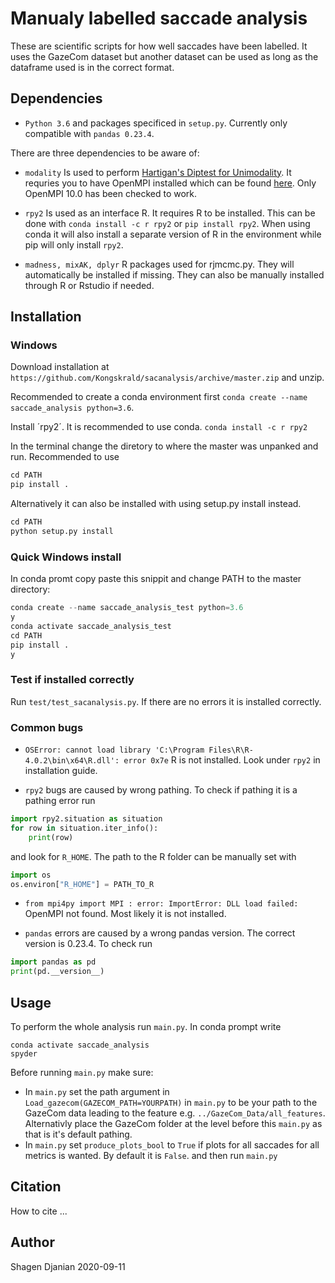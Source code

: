 # Manualy labelled saccade analysis

These are scientific scripts for how well saccades have been labelled. It uses the GazeCom dataset but another dataset can be used as long as the dataframe used is in the correct format.

## Dependencies

* `Python 3.6` and packages specificed in `setup.py`. Currently only compatible with `pandas 0.23.4`.

There are three dependencies to be aware of:
* `modality` 
Is used to perform [Hartigan's Diptest for Unimodality](https://github.com/alimuldal/diptest). It requries you to have OpenMPI installed which can be found [here](https://www.microsoft.com/en-us/download/details.aspx?id=57467). Only OpenMPI 10.0 has been checked to work.

* `rpy2`
Is used as an interface R. It requires R to be installed. This can be done with `conda install -c r rpy2` or `pip install rpy2`. When using conda it will also install a separate version of R in the environment while pip will only install `rpy2`. 

* ```madness, mixAK, dplyr```
R packages used for rjmcmc.py. They will automatically be installed if missing. They can also be manually installed through R or Rstudio if needed.


## Installation

### Windows
Download installation at `https://github.com/Kongskrald/sacanalysis/archive/master.zip` and unzip.

Recommended to create a conda environment first `conda create --name saccade_analysis python=3.6`.

Install ´rpy2´. It is recommended to use conda.
`conda install -c r rpy2`

In the terminal change the diretory to where the master was unpanked and run. Recommended to use
```python
cd PATH
pip install .
```

Alternatively it can also be installed with using setup.py install instead.
```python
cd PATH
python setup.py install
```
### Quick Windows install
In conda promt copy paste this snippit and change PATH to the master directory:
```python
conda create --name saccade_analysis_test python=3.6
y
conda activate saccade_analysis_test
cd PATH
pip install .
y
```
### Test if installed correctly
Run `test/test_sacanalysis.py`. If there are no errors it is installed correctly.
### Common bugs

* `OSError: cannot load library 'C:\Program Files\R\R-4.0.2\bin\x64\R.dll': error 0x7e` R is not installed. Look under `rpy2` in installation guide.

* `rpy2` bugs are caused by wrong pathing. To check if pathing it is a pathing error run
```python
import rpy2.situation as situation
for row in situation.iter_info():
    print(row)
```
and look for `R_HOME`. The path to the R folder can be manually set with 
```python
import os
os.environ["R_HOME"] = PATH_TO_R
```

* `from mpi4py import MPI : error: ImportError: DLL load failed:` OpenMPI not found. Most likely it is not installed.

* `pandas` errors are caused by a wrong pandas version. The correct version is 0.23.4. To check run
```python
import pandas as pd
print(pd.__version__)
```
## Usage
To perform the whole analysis run `main.py`. In conda prompt write
```
conda activate saccade_analysis
spyder
```
Before running `main.py` make sure:
* In `main.py` set the path argument in `Load_gazecom(GAZECOM_PATH=YOURPATH)` in `main.py` to be your path to the GazeCom data leading to the feature e.g. `../GazeCom_Data/all_features`. Alternativly place the GazeCom folder at the level before this `main.py` as that is it's default pathing.
* In `main.py` set `produce_plots_bool` to `True` if plots for all saccades for all metrics is wanted. By default it is `False`.
and then run `main.py`


## Citation
How to cite ...

## Author
Shagen Djanian
2020-09-11
